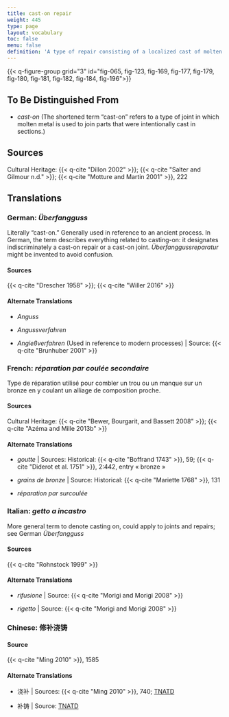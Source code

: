 ```yaml
---
title: cast-on repair
weight: 445
type: page
layout: vocabulary
toc: false
menu: false
definition: 'A type of repair consisting of a localized cast of molten copper alloy to fill cavities or other {{< q-def "casting defects" >}}. Cast-on repairs may fill a void in the sculpture or secure a separately formed {{< q-def "patch" >}} or element to the cast.'
---
```


{{< q-figure-group grid="3" id="fig-065, fig-123, fig-169, fig-177, fig-179, fig-180, fig-181, fig-182, fig-184, fig-196">}}

## To Be Distinguished From

- *cast-on* (The shortened term “cast-on” refers to a type of joint in which molten metal is used to join parts that were intentionally cast in sections.)

## Sources

Cultural Heritage: {{< q-cite "Dillon 2002" >}}; {{< q-cite "Salter and Gilmour n.d." >}}; {{< q-cite "Motture and Martin 2001" >}}, 222

## Translations

<div class="accordion">

### **German**: *Überfangguss*

Literally “cast-on.” Generally used in reference to an ancient process. In German, the term describes everything related to casting-on: it designates indiscriminately a cast-on repair or a cast-on joint. *Überfanggussreparatur* might be invented to avoid confusion.

#### Sources

{{< q-cite "Drescher 1958" >}}; {{< q-cite "Willer 2016" >}}

#### Alternate Translations

- *Anguss*

- *Angussverfahren*

- *Angießverfahren* (Used in reference to modern processes) | Source: {{< q-cite "Brunhuber 2001" >}}

### **French**: *réparation par coulée secondaire*

Type de réparation utilisé pour combler un trou ou un manque sur un bronze en y coulant un alliage de composition proche.

#### Sources

Cultural Heritage: {{< q-cite "Bewer, Bourgarit, and Bassett 2008" >}}; {{< q-cite "Azéma and Mille 2013b" >}}

#### Alternate Translations

- *goutte* | Sources: Historical: {{< q-cite "Boffrand 1743" >}}, 59; {{< q-cite "Diderot et al. 1751" >}}, 2:442, entry « bronze »

- *grains de bronze* | Source: Historical: {{< q-cite "Mariette 1768" >}}, 131

- *réparation par surcoulée*

### **Italian**: *getto a incastro*

More general term to denote casting on, could apply to joints and repairs; see German *Überfangguss*

#### Sources

{{< q-cite "Rohnstock 1999" >}}

#### Alternate Translations

- *rifusione* | Source: {{< q-cite "Morigi and Morigi 2008" >}}

- *rigetto* | Source: {{< q-cite "Morigi and Morigi 2008" >}}

### **Chinese**: 修补浇铸

#### Source

{{< q-cite "Ming 2010" >}}, 1585

#### Alternate Translations

- 浇补 | Sources: {{< q-cite "Ming 2010" >}}, 740; [TNATD](https://terms.naer.edu.tw/detail/3457911/?index=3)

- 补铸 | Source: [TNATD](https://terms.naer.edu.tw/detail/3457911/?index=3)

</div>
